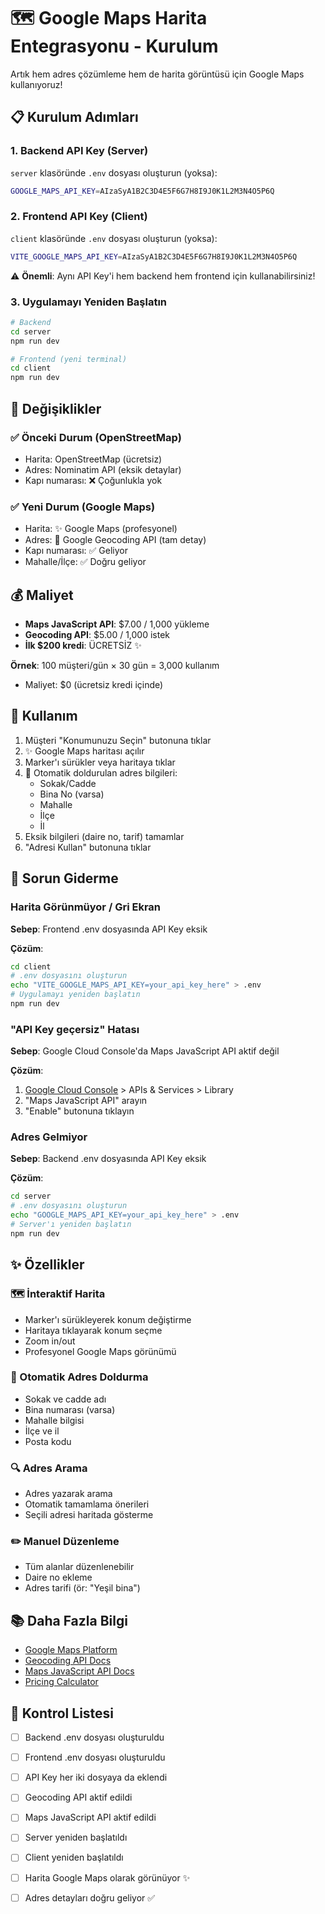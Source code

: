 # 🗺️ Google Maps Harita Entegrasyonu - Kurulum

Artık hem adres çözümleme hem de harita görüntüsü için Google Maps kullanıyoruz!

## 📋 Kurulum Adımları

### 1. Backend API Key (Server)

`server` klasöründe `.env` dosyası oluşturun (yoksa):

```bash
GOOGLE_MAPS_API_KEY=AIzaSyA1B2C3D4E5F6G7H8I9J0K1L2M3N4O5P6Q
```

### 2. Frontend API Key (Client)

`client` klasöründe `.env` dosyası oluşturun (yoksa):

```bash
VITE_GOOGLE_MAPS_API_KEY=AIzaSyA1B2C3D4E5F6G7H8I9J0K1L2M3N4O5P6Q
```

⚠️ **Önemli**: Aynı API Key'i hem backend hem frontend için kullanabilirsiniz!

### 3. Uygulamayı Yeniden Başlatın

```bash
# Backend
cd server
npm run dev

# Frontend (yeni terminal)
cd client
npm run dev
```

## 🎨 Değişiklikler

### ✅ Önceki Durum (OpenStreetMap)
- Harita: OpenStreetMap (ücretsiz)
- Adres: Nominatim API (eksik detaylar)
- Kapı numarası: ❌ Çoğunlukla yok

### ✅ Yeni Durum (Google Maps)
- Harita: ✨ Google Maps (profesyonel)
- Adres: 🎯 Google Geocoding API (tam detay)
- Kapı numarası: ✅ Geliyor
- Mahalle/İlçe: ✅ Doğru geliyor

## 💰 Maliyet

- **Maps JavaScript API**: $7.00 / 1,000 yükleme
- **Geocoding API**: $5.00 / 1,000 istek
- **İlk $200 kredi**: ÜCRETSİZ ✨

**Örnek**: 100 müşteri/gün × 30 gün = 3,000 kullanım
- Maliyet: $0 (ücretsiz kredi içinde)

## 🚀 Kullanım

1. Müşteri "Konumunuzu Seçin" butonuna tıklar
2. ✨ Google Maps haritası açılır
3. Marker'ı sürükler veya haritaya tıklar
4. 🎯 Otomatik doldurulan adres bilgileri:
   - Sokak/Cadde
   - Bina No (varsa)
   - Mahalle
   - İlçe
   - İl
5. Eksik bilgileri (daire no, tarif) tamamlar
6. "Adresi Kullan" butonuna tıklar

## 🔧 Sorun Giderme

### Harita Görünmüyor / Gri Ekran

**Sebep**: Frontend .env dosyasında API Key eksik

**Çözüm**:
```bash
cd client
# .env dosyasını oluşturun
echo "VITE_GOOGLE_MAPS_API_KEY=your_api_key_here" > .env
# Uygulamayı yeniden başlatın
npm run dev
```

### "API Key geçersiz" Hatası

**Sebep**: Google Cloud Console'da Maps JavaScript API aktif değil

**Çözüm**:
1. [Google Cloud Console](https://console.cloud.google.com) > APIs & Services > Library
2. "Maps JavaScript API" arayın
3. "Enable" butonuna tıklayın

### Adres Gelmiyor

**Sebep**: Backend .env dosyasında API Key eksik

**Çözüm**:
```bash
cd server
# .env dosyasını oluşturun
echo "GOOGLE_MAPS_API_KEY=your_api_key_here" > .env
# Server'ı yeniden başlatın
npm run dev
```

## ✨ Özellikler

### 🗺️ İnteraktif Harita
- Marker'ı sürükleyerek konum değiştirme
- Haritaya tıklayarak konum seçme
- Zoom in/out
- Profesyonel Google Maps görünümü

### 📍 Otomatik Adres Doldurma
- Sokak ve cadde adı
- Bina numarası (varsa)
- Mahalle bilgisi
- İlçe ve il
- Posta kodu

### 🔍 Adres Arama
- Adres yazarak arama
- Otomatik tamamlama önerileri
- Seçili adresi haritada gösterme

### ✏️ Manuel Düzenleme
- Tüm alanlar düzenlenebilir
- Daire no ekleme
- Adres tarifi (ör: "Yeşil bina")

## 📚 Daha Fazla Bilgi

- [Google Maps Platform](https://mapsplatform.google.com/)
- [Geocoding API Docs](https://developers.google.com/maps/documentation/geocoding)
- [Maps JavaScript API Docs](https://developers.google.com/maps/documentation/javascript)
- [Pricing Calculator](https://mapsplatform.google.com/pricing/)

## 🎯 Kontrol Listesi

- [ ] Backend .env dosyası oluşturuldu
- [ ] Frontend .env dosyası oluşturuldu
- [ ] API Key her iki dosyaya da eklendi
- [ ] Geocoding API aktif edildi
- [ ] Maps JavaScript API aktif edildi
- [ ] Server yeniden başlatıldı
- [ ] Client yeniden başlatıldı
- [ ] Harita Google Maps olarak görünüyor ✨
- [ ] Adres detayları doğru geliyor ✅

